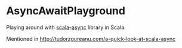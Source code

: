 # AsyncAwaitPlayground
Playing around with [scala-async](https://github.com/scala/async) library in Scala.

Mentioned in http://tudorzgureanu.com/a-quick-look-at-scala-async
